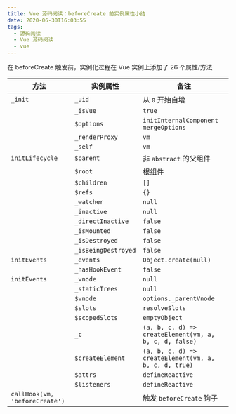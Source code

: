 ```yaml
---
title: Vue 源码阅读：beforeCreate 前实例属性小结
date: 2020-06-30T16:03:55
tags:
  - 源码阅读
  - Vue 源码阅读
  - vue
---
```


在 beforeCreate 触发前，实例化过程在 Vue 实例上添加了 26 个属性/方法

| 方法                           | 实例属性            | 备注                                                   |
| ------------------------------ | ------------------- | ------------------------------------------------------ |
| `_init`                        | `_uid`              | 从 `0` 开始自增                                        |
|                                | `_isVue`            | `true`                                                 |
|                                | `$options`          | `initInternalComponent`<br />`mergeOptions`            |
|                                | `_renderProxy`      | `vm`                                                   |
|                                | `_self`             | `vm`                                                   |
| `initLifecycle`                | `$parent`           | 非 `abstract` 的父组件                                 |
|                                | `$root`             | 根组件                                                 |
|                                | `$children`         | `[]`                                                   |
|                                | `$refs`             | `{}`                                                   |
|                                | `_watcher`          | `null`                                                 |
|                                | `_inactive`         | `null`                                                 |
|                                | `_directInactive`   | `false`                                                |
|                                | `_isMounted`        | `false`                                                |
|                                | `_isDestroyed`      | `false`                                                |
|                                | `_isBeingDestroyed` | `false`                                                |
| `initEvents`                   | `_events`           | `Object.create(null)`                                  |
|                                | `_hasHookEvent`     | `false`                                                |
| `initEvents`                   | `_vnode`            | `null`                                                 |
|                                | `_staticTrees`      | `null`                                                 |
|                                | `$vnode`            | `options._parentVnode`                                 |
|                                | `$slots`            | `resolveSlots`                                         |
|                                | `$scopedSlots`      | `emptyObject`                                          |
|                                | `_c`                | `(a, b, c, d) => createElement(vm, a, b, c, d, false)` |
|                                | `$createElement`    | `(a, b, c, d) => createElement(vm, a, b, c, d, true)`  |
|                                | `$attrs`            | `defineReactive`                                       |
|                                | `$listeners`        | `defineReactive`                                       |
| `callHook(vm, 'beforeCreate')` |                     | 触发 `beforeCreate` 钩子                               |
